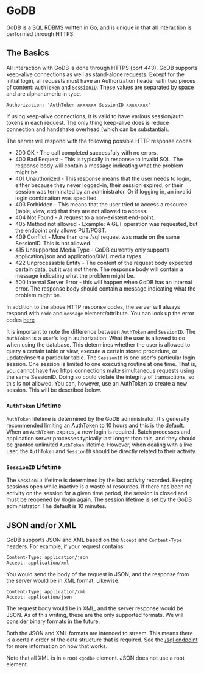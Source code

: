 # GoDB #
GoDB is a SQL RDBMS written in Go, and is unique in that all interaction is performed through HTTPS.

## The Basics ##
All interaction with GoDB is done through HTTPS (port 443). GoDB supports keep-alive connections as well as stand-alone
requests. Except for the initial login, all requests must have an Authorization header with two pieces of content:
`AuthToken` and `SessionID`. These values are separated by space and are alphanumeric in type.

    Authorization: 'AuthToken xxxxxxx SessionID xxxxxxxx'

If using keep-alive connections, it is valid to have various session/auth tokens in each request. The only thing
keep-alive does is reduce connection and handshake overhead (which can be substantial).

The server will respond with the following possible HTTP response codes:
* 200 OK - The call completed successfuly with no errors.
* 400 Bad Request - This is typically in response to invalid SQL.
The response body will contain a message indicating what the problem might be.
* 401 Unauthorized - This response means that the user needs to login, either because they never logged-in, their session
expired, or their session was terminated by an administrator. Or if logging in, an invalid login combination was specified.
* 403 Forbidden - This means that the user tried to access a resource (table, view, etc) that they are not allowed to access.
* 404 Not Found - A request to a non-existent end-point.
* 405 Method not allowed - Example: A GET operation was requested, but the endpoint only allows PUT/POST. 
* 409 Conflict - More than one /sql request was made on the same SessionID. This is not allowed.
* 415 Unsupported Media Type - GoDB currently only supports application/json and application/XML media types.
* 422 Unprocessable Entity - The content of the request body expected certain data, but it was not there.
The response body will contain a message indicating what the problem might be.
* 500 Internal Server Error - this will happen when GoDB has an internal error.
The response body should contain a message indicating what the problem might be.

In addition to the above HTTP response codes, the server will always respond with `code` and `message` element/attribute.
You can look up the error codes [here](err/index.md)

It is important to note the difference between `AuthToken` and `SessionID`. The `AuthToken` is a user's login authorization:
What the user is allowed to do when using the database. This determines whether the user is allowed to query a certain
table or view, execute a certain stored procedure, or update/insert a particular table. The `SessionID` is one user's
particular login session. One session is limited to one executing routine at one time. That is, you cannot have two
https connections make simultaneous requests using the same SessionID. Doing so could violate the integrity of
transactions, so this is not allowed. You can, however, use an AuthToken to create a new session. This will be described below.

### `AuthToken` Lifetime ###
`AuthToken` lifetime is determined by the GoDB administrator. It's generally recommended limiting an AuthToken to 10 hours
and this is the default. When an `AuthToken` expires, a new login is required. Batch processes and application server
processes typically last longer than this, and they should be granted unlimited `AuthToken` lifetime. However, when dealing
with a live user, the `AuthToken` and `SessionID` should be directly related to their activity.

### `SessionID` Lifetime ###
The `SessionID` lifetime is determined by the last activity recorded. Keeping sessions open while inactive is a waste of resources.
If there has been no activity on the session for a given time period, the session is closed and must be reopened by /login again.
The session lifetime is set by the GoDB administrator. The default is 10 minutes.

## JSON and/or XML ##
GoDB supports JSON and XML based on the `Accept` and `Content-Type` headers. For example, if your request contains:

    Content-Type: application/json
    Accept: application/xml

You would send the body of the request in JSON, and the response from the server would be in XML format. Likewise:

    Content-Type: application/xml
    Accept: application/json

The request body would be in XML, and the server response would be JSON. As of this writing, these are the only supported
formats. We will consider binary formats in the future.

Both the JSON and XML formats are intended to stream. This means there is a certain order of the data structure that is
required. See the [/sql endpoint](ep/index.md#execute-sql-statements-sql) for more information on how that works.

Note that all XML is in a root `<godb>` element. JSON does not use a root element.
